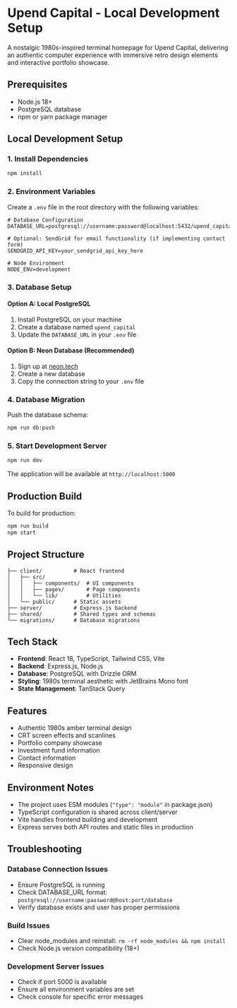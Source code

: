 # Upend Capital - Local Development Setup

A nostalgic 1980s-inspired terminal homepage for Upend Capital, delivering an authentic computer experience with immersive retro design elements and interactive portfolio showcase.

## Prerequisites

- Node.js 18+ 
- PostgreSQL database
- npm or yarn package manager

## Local Development Setup

### 1. Install Dependencies

```bash
npm install
```

### 2. Environment Variables

Create a `.env` file in the root directory with the following variables:

```env
# Database Configuration
DATABASE_URL=postgresql://username:password@localhost:5432/upend_capital

# Optional: SendGrid for email functionality (if implementing contact form)
SENDGRID_API_KEY=your_sendgrid_api_key_here

# Node Environment
NODE_ENV=development
```

### 3. Database Setup

#### Option A: Local PostgreSQL
1. Install PostgreSQL on your machine
2. Create a database named `upend_capital`
3. Update the `DATABASE_URL` in your `.env` file

#### Option B: Neon Database (Recommended)
1. Sign up at [neon.tech](https://neon.tech)
2. Create a new database
3. Copy the connection string to your `.env` file

### 4. Database Migration

Push the database schema:

```bash
npm run db:push
```

### 5. Start Development Server

```bash
npm run dev
```

The application will be available at `http://localhost:5000`

## Production Build

To build for production:

```bash
npm run build
npm start
```

## Project Structure

```
├── client/          # React frontend
│   ├── src/
│   │   ├── components/  # UI components
│   │   ├── pages/       # Page components
│   │   └── lib/         # Utilities
│   └── public/      # Static assets
├── server/          # Express.js backend
├── shared/          # Shared types and schemas
└── migrations/      # Database migrations
```

## Tech Stack

- **Frontend**: React 18, TypeScript, Tailwind CSS, Vite
- **Backend**: Express.js, Node.js
- **Database**: PostgreSQL with Drizzle ORM
- **Styling**: 1980s terminal aesthetic with JetBrains Mono font
- **State Management**: TanStack Query

## Features

- Authentic 1980s amber terminal design
- CRT screen effects and scanlines
- Portfolio company showcase
- Investment fund information
- Contact information
- Responsive design

## Environment Notes

- The project uses ESM modules (`"type": "module"` in package.json)
- TypeScript configuration is shared across client/server
- Vite handles frontend building and development
- Express serves both API routes and static files in production

## Troubleshooting

### Database Connection Issues
- Ensure PostgreSQL is running
- Check DATABASE_URL format: `postgresql://username:password@host:port/database`
- Verify database exists and user has proper permissions

### Build Issues
- Clear node_modules and reinstall: `rm -rf node_modules && npm install`
- Check Node.js version compatibility (18+)

### Development Server Issues
- Check if port 5000 is available
- Ensure all environment variables are set
- Check console for specific error messages